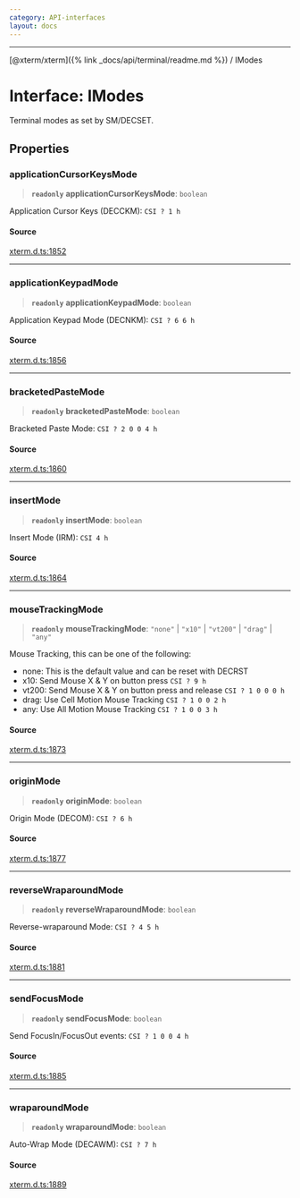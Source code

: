 ```yaml
---
category: API-interfaces
layout: docs
---
```



***

[@xterm/xterm]({% link _docs/api/terminal/readme.md %}) / IModes

# Interface: IModes

Terminal modes as set by SM/DECSET.

## Properties

### applicationCursorKeysMode

> **`readonly`** **applicationCursorKeysMode**: `boolean`

Application Cursor Keys (DECCKM): `CSI ? 1 h`

#### Source

[xterm.d.ts:1852](https://github.com/xtermjs/xterm.js/blob/5.4.0/typings/xterm.d.ts#L1852)

***

### applicationKeypadMode

> **`readonly`** **applicationKeypadMode**: `boolean`

Application Keypad Mode (DECNKM): `CSI ? 6 6 h`

#### Source

[xterm.d.ts:1856](https://github.com/xtermjs/xterm.js/blob/5.4.0/typings/xterm.d.ts#L1856)

***

### bracketedPasteMode

> **`readonly`** **bracketedPasteMode**: `boolean`

Bracketed Paste Mode: `CSI ? 2 0 0 4 h`

#### Source

[xterm.d.ts:1860](https://github.com/xtermjs/xterm.js/blob/5.4.0/typings/xterm.d.ts#L1860)

***

### insertMode

> **`readonly`** **insertMode**: `boolean`

Insert Mode (IRM): `CSI 4 h`

#### Source

[xterm.d.ts:1864](https://github.com/xtermjs/xterm.js/blob/5.4.0/typings/xterm.d.ts#L1864)

***

### mouseTrackingMode

> **`readonly`** **mouseTrackingMode**: `"none"` \| `"x10"` \| `"vt200"` \| `"drag"` \| `"any"`

Mouse Tracking, this can be one of the following:
- none: This is the default value and can be reset with DECRST
- x10: Send Mouse X & Y on button press `CSI ? 9 h`
- vt200: Send Mouse X & Y on button press and release `CSI ? 1 0 0 0 h`
- drag: Use Cell Motion Mouse Tracking `CSI ? 1 0 0 2 h`
- any: Use All Motion Mouse Tracking `CSI ? 1 0 0 3 h`

#### Source

[xterm.d.ts:1873](https://github.com/xtermjs/xterm.js/blob/5.4.0/typings/xterm.d.ts#L1873)

***

### originMode

> **`readonly`** **originMode**: `boolean`

Origin Mode (DECOM): `CSI ? 6 h`

#### Source

[xterm.d.ts:1877](https://github.com/xtermjs/xterm.js/blob/5.4.0/typings/xterm.d.ts#L1877)

***

### reverseWraparoundMode

> **`readonly`** **reverseWraparoundMode**: `boolean`

Reverse-wraparound Mode: `CSI ? 4 5 h`

#### Source

[xterm.d.ts:1881](https://github.com/xtermjs/xterm.js/blob/5.4.0/typings/xterm.d.ts#L1881)

***

### sendFocusMode

> **`readonly`** **sendFocusMode**: `boolean`

Send FocusIn/FocusOut events: `CSI ? 1 0 0 4 h`

#### Source

[xterm.d.ts:1885](https://github.com/xtermjs/xterm.js/blob/5.4.0/typings/xterm.d.ts#L1885)

***

### wraparoundMode

> **`readonly`** **wraparoundMode**: `boolean`

Auto-Wrap Mode (DECAWM): `CSI ? 7 h`

#### Source

[xterm.d.ts:1889](https://github.com/xtermjs/xterm.js/blob/5.4.0/typings/xterm.d.ts#L1889)
